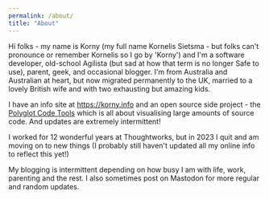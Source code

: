 ```yaml
---
permalink: /about/
title: "About"
---
```


Hi folks - my name is Korny (my full name Kornelis Sietsma - but folks can't pronounce or remember Kornelis so I go by 'Korny') and I'm a software developer, old-school Agilista (but sad at how that term is no longer Safe to use), parent, geek, and occasional blogger.  I'm from Australia and Australian at heart, but now migrated permanently to the UK, married to a lovely British wife and with two exhausting but amazing kids.

I have an info site at <https://korny.info> and an open source side project - the [Polyglot Code Tools](https://polyglot.korny.info) which is all about visualising large amounts of source code.  And updates are extremely intermittent!

I worked for 12 wonderful years at Thoughtworks, but in 2023 I quit and am moving on to new things (I probably still haven't updated all my online info to reflect this yet!)

My blogging is intermittent depending on how busy I am with life, work, parenting and the rest.  I also sometimes post on Mastodon for more regular and random updates.
